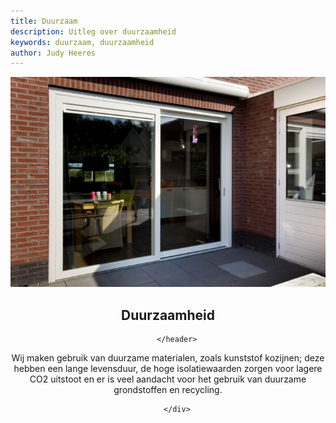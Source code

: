 ```yaml
---
title: Duurzaam
description: Uitleg over duurzaamheid
keywords: duurzaam, duurzaamheid
author: Judy Heeres
---
```

<article class="blog full">
    <div class="image">
        <img src="/img/schuifpui.jpg" alt="Header aypen">
    </div>
    <!-- Inner -->
    <div class="inner">
        <header>
            <h1>Duurzaamheid</h1>
          
        </header>
<p>Wij maken gebruik van duurzame materialen, zoals kunststof kozijnen; deze hebben een lange levensduur, de hoge isolatiewaarden zorgen voor lagere CO2 uitstoot en er is veel aandacht voor het gebruik van duurzame grondstoffen en recycling.
</p>

        
        </div>
</article>